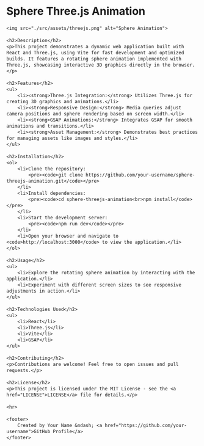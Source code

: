    <h1>Sphere Three.js Animation</h1>

    <img src="./src/assets/threejs.png" alt="Sphere Animation">

    <h2>Description</h2>
    <p>This project demonstrates a dynamic web application built with React and Three.js, using Vite for fast development and optimized builds. It features a rotating sphere animation implemented with Three.js, showcasing interactive 3D graphics directly in the browser.</p>

    <h2>Features</h2>
    <ul>
        <li><strong>Three.js Integration:</strong> Utilizes Three.js for creating 3D graphics and animations.</li>
        <li><strong>Responsive Design:</strong> Media queries adjust camera positions and sphere rendering based on screen width.</li>
        <li><strong>GSAP Animations:</strong> Integrates GSAP for smooth animations and transitions.</li>
        <li><strong>Asset Management:</strong> Demonstrates best practices for managing assets like images and styles.</li>
    </ul>

    <h2>Installation</h2>
    <ol>
        <li>Clone the repository:
            <pre><code>git clone https://github.com/your-username/sphere-threejs-animation.git</code></pre>
        </li>
        <li>Install dependencies:
            <pre><code>cd sphere-threejs-animation<br>npm install</code></pre>
        </li>
        <li>Start the development server:
            <pre><code>npm run dev</code></pre>
        </li>
        <li>Open your browser and navigate to <code>http://localhost:3000</code> to view the application.</li>
    </ol>

    <h2>Usage</h2>
    <ul>
        <li>Explore the rotating sphere animation by interacting with the application.</li>
        <li>Experiment with different screen sizes to see responsive adjustments in action.</li>
    </ul>

    <h2>Technologies Used</h2>
    <ul>
        <li>React</li>
        <li>Three.js</li>
        <li>Vite</li>
        <li>GSAP</li>
    </ul>

    <h2>Contributing</h2>
    <p>Contributions are welcome! Feel free to open issues and pull requests.</p>

    <h2>License</h2>
    <p>This project is licensed under the MIT License - see the <a href="LICENSE">LICENSE</a> file for details.</p>

    <hr>

    <footer>
        Created by Your Name &ndash; <a href="https://github.com/your-username">GitHub Profile</a>
    </footer>